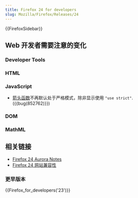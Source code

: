 ```yaml
---
title: Firefox 24 for developers
slug: Mozilla/Firefox/Releases/24
---
```

{{FirefoxSidebar}}

## Web 开发者需要注意的变化

### Developer Tools

### HTML

### JavaScript

- [箭头函数](/zh-CN/docs/Web/JavaScript/Reference/arrow_functions)不再默认处于严格模式，除非显示使用 `"use strict"`. ({{bug(852762)}})

### DOM

### MathML

## 相关链接

- [Firefox 24 Aurora Notes](http://www.mozilla.org/zh-CN/firefox/24.0a2/auroranotes/)
- [Firefox 24 网站兼容性](/zh-CN/docs/Site_Compatibility_for_Firefox_24)

### 更早版本

{{Firefox_for_developers('23')}}

